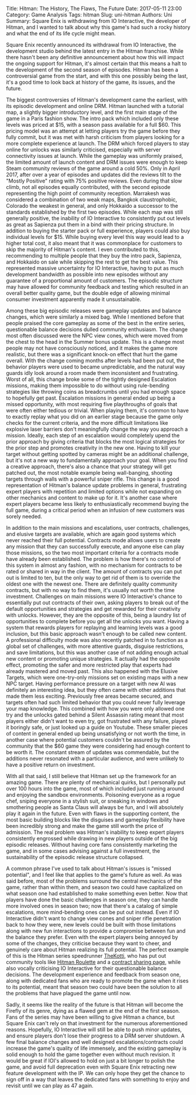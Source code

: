 Title: Hitman: The History, The Flaws, The Future
Date: 2017-05-11 23:00
Category: Game Analysis
Tags: hitman 
Slug: uni-hitman 
Authors: Uni 
Summary: Square Enix is withdrawing from IO Interactive, the developer of Hitman, and I wanted to talk about why this game's had such a rocky history and what the end of its life cycle might mean.

Square Enix recently announced its withdrawal from IO Interactive, the development studio behind the latest entry in the Hitman franchise. While there hasn't been any definitive announcement about how this will impact the ongoing support for Hitman, it's almost certain that this means a halt to the development of the second season of episodes. Hitman has been a controversial game from the start, and with this one possibly being the last, it's a good time to look back at history of the game, its issues, and the future.

The biggest controversies of Hitman's development came the earliest, with its episodic development and online DRM. Hitman launched with a tutorial map, a slightly bigger introductory level, and the first main stage of the game in a Paris fashion show. The intro pack which included only these levels was priced at $15, with a season pass available for a full $60. This pricing model was an attempt at letting players try the game before they fully commit, but it was met with harsh criticism from players looking for a more complete experience at launch. The DRM which forced players to stay online for unlocks was similarly criticised, especially with server connectivity issues at launch. While the gameplay was uniformly praised, the limited amount of launch content and DRM issues were enough to keep Steam community reviews of the game around a cold 50%. Only in April 2017, after over a year of episodes and updates did the reviews tilt to the "Mostly Positive" rating with 75% positive reviews. Even during that slow climb, not all episodes equally contributed, with the second episode representing the high point of community reception. Marrakesh was considered a combination of two weak maps, Bangkok claustrophobic, Colorado the weakest in general, and only Hokkaido a successor to the standards established by the first two episodes. While each map was still generally positive, the inability of IO Interactive to consistently put out levels as great as Sapienza put them in a bind with their pricing structure. In addition to buying the starter pack or full experience, players could also buy individual levels for $15. While buying every level this way would lead to a higher total cost, it also meant that it was commonplace for customers to skip the majority of Hitman's content. I even contributed to this, recommending to multiple people that they buy the intro pack, Sapienza, and Hokkaido on sale while skipping the rest to get the best value. This represented massive uncertainty for IO Interactive, having to put as much development bandwidth as possible into new episodes without any guarantee of a proportional amount of customers. The episodic structure may have allowed for community feedback and testing which resulted in an overall better quality game, but the double edge of allowing minimal consumer investment apparently made it unsustainable.

Among these big episodic releases were gameplay updates and balance changes, which were similarly a mixed bag. While I mentioned before that people praised the core gameplay as some of the best in the entire series, questionable balance decisions dulled community enthusiasm. The change most often discussed were the NPC view cones, which were moved from the chest to the head in the Summer bonus update. This is a change most people may not have consciously noticed, and it makes the game more realistic, but there was a significant knock-on effect that hurt the game overall. With the change coming months after levels had been put out, the behavior players were used to became unpredictable, and the natural way guards idly look around a room made them inconsistent and frustrating. Worst of all, this change broke some of the tightly designed Escalation missions, making them impossible to do without using rule-bending strategies like throwing coins as breadcrumbs until you had enough space to hopefully get past. Escalation missions in general ended up being a missed opportunity, with most requiring five playthroughs of goals that were often either tedious or trivial. When playing them, it's common to have to exactly replay what you did on an earlier stage because the game only checks for the current criteria, and the more difficult limitations like explosive laser barriers don't meaningfully change the way you approach a mission. Ideally, each step of an escalation would completely upend the prior approach by giving criteria that blocks the most logical strategies for the prior step and promotes creativity in the new one. Having to kill your target without getting spotted by cameras might be an additional challenge, but it's not a new way to fundamentally approach your goal. When you find a creative approach, there's also a chance that your strategy will get patched out, the most notable example being wall-banging, shooting targets through walls with a powerful sniper rifle. This change is a good representation of Hitman's balance update problems in general, frustrating expert players with repetition and limited options while not expanding on other mechanics and content to make up for it. It's another case where expert players became less likely to enthusiastically recommend buying the full game, during a critical period when an infusion of new customers was sorely needed.

In addition to the main missions and escalations, user contracts, challenges, and elusive targets are available, which are again good systems which never reached their full potential. Contracts mode allows users to create any mission that they can successfully execute, and anyone else can play those missions, so the two most important criteria for a contracts mode have already been established. The problem is how there's no control of this system in almost any fashion, with no mechanism for contracts to be rated or shared in way in the client. The amount of contracts you can put out is limited to ten, but the only way to get rid of them is to override the oldest one with the newest one. There are definitely quality community contracts, but with no way to find them, it's usually not worth the time investment. Challenges on main missions were IO Interactive's chance to essentially put out contracts of their own, asking players to break out of the default opportunities and strategies and get rewarded for their creativity with unlocks. However, they are the opposite of this, being a laundry list of opportunities to complete before you get all the unlocks you want. Having a system that rewards players for replaying and learning levels was a good inclusion, but this basic approach wasn't enough to be called new content. A professional difficulty mode was also recently patched in to function as a global set of challenges, with more attentive guards, disguise restrictions, and save limitations, but this was another case of not adding enough actual new content or promoting unique strategies. It actually had the opposite effect, promoting the safer and more restricted play that experts had already mastered and moved past. This also happened with the Elusive Targets, which were one-try-only missions set on existing maps with a new NPC target. Having performance pressure on a target with new AI was definitely an interesting idea, but they often came with other additions that made them less exciting. Previously free areas became secured, and targets often had such limited behavior that you could never fully leverage your map knowledge. This combined with how you were only allowed one try and the unlocks gated behind a Silent Assassin rating meant that most players either didn't want to even try, got frustrated with any failure, played it boringly safe, or just looked up a guide on Youtube. These smaller pieces of content in general ended up being unsatisfying or not worth the time, in another case where potential customers couldn't be assured by the community that the $60 game they were considering had enough content to be worth it. The constant stream of updates was commendable, but the additions never resonated with a particular audience, and were unlikely to have a positive return on investment.

With all that said, I still believe that Hitman set up the framework for an amazing game. There are plenty of mechanical quirks, but I personally put over 100 hours into the game, most of which included just running around and enjoying the sandbox environments. Poisoning everyone as a rogue chef, sniping everyone in a stylish suit, or sneaking in windows and smothering people as Santa Claus will always be fun, and I will absolutely play it again in the future. Even with flaws in the supporting content, the most basic building blocks like the disguises and gameplay flexibility have been incredibly strong and make the game still worth the price of admission. The real problem was Hitman's inability to keep expert players  consistently engrossed while drawing in new players outside of the big episodic releases. Without having core fans consistently marketing the game, and in some cases advising against a full investment, the sustainability of the episodic release structure collapsed.

A common phrase I've used to talk about Hitman's issues is "missed potential", and I feel like that applies to the game's future as well. As was said before, most of the problems surround the central mechanics of the game, rather than within them, and season two could have capitalized on what season one had established to make something even better. Now that players have done the basic challenges in season one, they can handle more involved ones in season two; now that there's a catalog of simple escalations, more mind-bending ones can be put out instead. Even if IO Interactive didn't want to change view cones and sniper rifle penetration back to how they were, new levels could be built with those limitations along with new fun interactions to provide a compromise between fun and the balance they prefer. Even with the expert players being annoyed by some of the changes, they criticise because they want to cheer, and genuinely care about Hitman realizing its full potential. The perfect example of this is the Hitman series speedrunner [TheKotti](https://twitter.com/TheKotti), who has put out community tools like [Hitman Roulette](https://thekotti.github.io/about.html) and a [contract sharing page](http://www.hitmandb.com/), while also vocally criticising IO Interactive for their questionable balance decisions. The development experience and feedback from season one, along with dedicated fans who are ready to promote the game when it rises to its potential, meant that season two could have been the solution to all the problems that have plagued the game until now.

Sadly, it seems like the reality of the future is that Hitman will become the Firefly of its genre, dying as a flawed gem at the end of the first season. Fans of the series may have been willing to give Hitman a chance, but Square Enix can't rely on that investment for the numerous aforementioned reasons. Hopefully, IO Interactive will still be able to push minor updates, and ensure players don't lose their progress to a DRM server shutdown. A few final balance changes and well designed escalations/contracts could increase the game's quality of life immensely, and the existing gameplay is solid enough to hold the game together even without much revision. It would be great if IOI's allowed to hold on just a bit longer to polish the game, and avoid full deprecation even with Square Enix retracting new feature development with the IP. We can only hope they get the chance to sign off in a way that leaves the dedicated fans with something to enjoy and revisit until we can play as 47 again.
